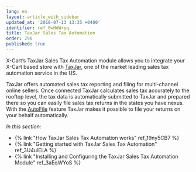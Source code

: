 ```yaml
---
lang: en
layout: article_with_sidebar
updated_at: '2018-07-13 13:35 +0400'
identifier: ref_0wHdWryq
title: TaxJar Sales Tax Automation
order: 290
published: true
---
```

X-Cart’s TaxJar Sales Tax Automation module allows you to integrate your X-Cart based store with [TaxJar](https://www.taxjar.com/ "TaxJar Sales Tax Automation"), one of the market leading sales tax automation service in the US. 

TaxJar offers automated sales tax reporting and filing for multi-channel online sellers. Once connected TaxJar calculates sales tax accurately to the rooftop level, the tax data is automatically submitted to TaxJar and prepared there so you can easily file sales tax returns in the states you have nexus. With the [AutoFile](https://www.taxjar.com/autofile "TaxJar Sales Tax Automation") feature TaxJar makes it possible to file your returns on your behalf automatically.

_In this section:_
*   {% link "How TaxJar Sales Tax Automation works" ref_19ny5CB7 %}
*   {% link "Getting started with TaxJar Sales Tax Automation" ref_3U4ulELA %}
*   {% link "Installing and Configuring the TaxJar Sales Tax Automation Module" ref_3aEqWYoS %}
